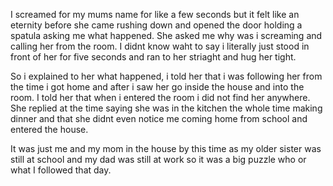 
<p>
    I screamed for my mums name for like a few seconds but it felt like an eternity before she came rushing down and opened the door holding a spatula asking me what happened.
    She asked me why was i screaming and calling her from the room. I didnt know waht to say i literally just stood in front of her for five seconds and ran to her striaght and hug her tight.
</P>

<p>
    So i explained to her what happened, i told her that i was following her from the time i got home and after i saw her go inside the house and into the room. 
    I told her that when i entered the room i did not find her anywhere. She replied at the time saying she was in the kitchen the whole time making dinner and that she didnt even notice me coming home from school and entered the house.
</P>

<p>
    It was just me and my mom in the house by this time as my older sister was still at school and my dad was still at work so it was a big puzzle who or what I followed that day.
</p>


